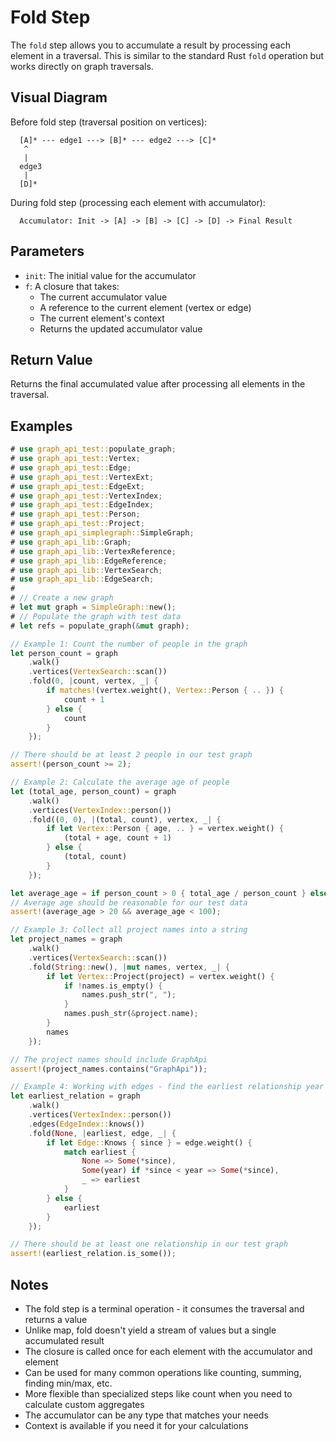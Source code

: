 # Fold Step

The `fold` step allows you to accumulate a result by processing each element in a traversal. This is similar to the standard Rust `fold` operation but works directly on graph traversals.

## Visual Diagram

Before fold step (traversal position on vertices):
```text
  [A]* --- edge1 ---> [B]* --- edge2 ---> [C]*  
   ^                                         
   |                                         
  edge3                                       
   |                                         
  [D]*                                        
```

During fold step (processing each element with accumulator):
```text
  Accumulator: Init -> [A] -> [B] -> [C] -> [D] -> Final Result
```

## Parameters

- `init`: The initial value for the accumulator
- `f`: A closure that takes:
  - The current accumulator value
  - A reference to the current element (vertex or edge)
  - The current element's context
  - Returns the updated accumulator value

## Return Value

Returns the final accumulated value after processing all elements in the traversal.

## Examples

```rust
# use graph_api_test::populate_graph;
# use graph_api_test::Vertex;
# use graph_api_test::Edge;
# use graph_api_test::VertexExt;
# use graph_api_test::EdgeExt;
# use graph_api_test::VertexIndex;
# use graph_api_test::EdgeIndex;
# use graph_api_test::Person;
# use graph_api_test::Project;
# use graph_api_simplegraph::SimpleGraph;
# use graph_api_lib::Graph;
# use graph_api_lib::VertexReference;
# use graph_api_lib::EdgeReference;
# use graph_api_lib::VertexSearch;
# use graph_api_lib::EdgeSearch;
# 
# // Create a new graph
# let mut graph = SimpleGraph::new();
# // Populate the graph with test data
# let refs = populate_graph(&mut graph);

// Example 1: Count the number of people in the graph
let person_count = graph
    .walk()
    .vertices(VertexSearch::scan())
    .fold(0, |count, vertex, _| {
        if matches!(vertex.weight(), Vertex::Person { .. }) {
            count + 1
        } else {
            count
        }
    });

// There should be at least 2 people in our test graph
assert!(person_count >= 2);

// Example 2: Calculate the average age of people
let (total_age, person_count) = graph
    .walk()
    .vertices(VertexIndex::person())
    .fold((0, 0), |(total, count), vertex, _| {
        if let Vertex::Person { age, .. } = vertex.weight() {
            (total + age, count + 1)
        } else {
            (total, count)
        }
    });

let average_age = if person_count > 0 { total_age / person_count } else { 0 };
// Average age should be reasonable for our test data
assert!(average_age > 20 && average_age < 100);

// Example 3: Collect all project names into a string
let project_names = graph
    .walk()
    .vertices(VertexSearch::scan())
    .fold(String::new(), |mut names, vertex, _| {
        if let Vertex::Project(project) = vertex.weight() {
            if !names.is_empty() {
                names.push_str(", ");
            }
            names.push_str(&project.name);
        }
        names
    });

// The project names should include GraphApi
assert!(project_names.contains("GraphApi"));

// Example 4: Working with edges - find the earliest relationship year
let earliest_relation = graph
    .walk()
    .vertices(VertexIndex::person())
    .edges(EdgeIndex::knows())
    .fold(None, |earliest, edge, _| {
        if let Edge::Knows { since } = edge.weight() {
            match earliest {
                None => Some(*since),
                Some(year) if *since < year => Some(*since),
                _ => earliest
            }
        } else {
            earliest
        }
    });

// There should be at least one relationship in our test graph
assert!(earliest_relation.is_some());
```

## Notes

- The fold step is a terminal operation - it consumes the traversal and returns a value
- Unlike map, fold doesn't yield a stream of values but a single accumulated result
- The closure is called once for each element with the accumulator and element
- Can be used for many common operations like counting, summing, finding min/max, etc.
- More flexible than specialized steps like count when you need to calculate custom aggregates
- The accumulator can be any type that matches your needs
- Context is available if you need it for your calculations